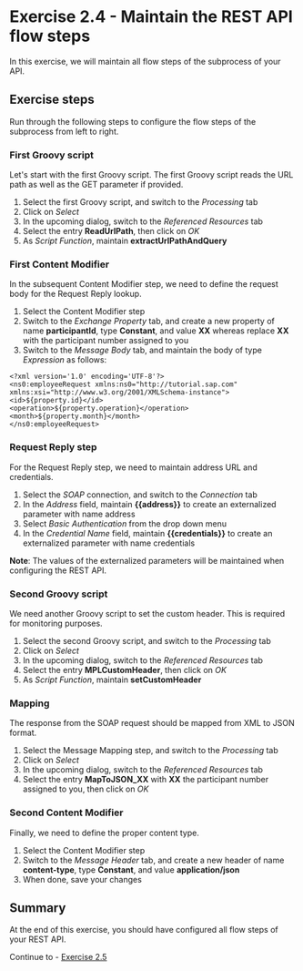 # Exercise 2.4 - Maintain the REST API flow steps

In this exercise, we will maintain all flow steps of the subprocess of your API.

## Exercise steps

Run through the following steps to configure the flow steps of the subprocess from left to right.

### First Groovy script

Let's start with the first Groovy script. The first Groovy script reads the URL path as well as the GET parameter if provided.
1. Select the first Groovy script, and switch to the *Processing* tab
2. Click on *Select*
3. In the upcoming dialog, switch to the *Referenced Resources* tab
4. Select the entry **ReadUrlPath**, then click on *OK*
5. As *Script Function*, maintain **extractUrlPathAndQuery**

### First Content Modifier

In the subsequent Content Modifier step, we need to define the request body for the Request Reply lookup.
1. Select the Content Modifier step
2. Switch to the *Exchange Property* tab, and create a new property of name **participantId**, type **Constant**, and value **XX** whereas replace **XX** with the participant number assigned to you
3. Switch to the *Message Body* tab, and maintain the body of type *Expression* as follows:
```
<?xml version='1.0' encoding='UTF-8'?>
<ns0:employeeRequest xmlns:ns0="http://tutorial.sap.com" xmlns:xsi="http://www.w3.org/2001/XMLSchema-instance">
<id>${property.id}</id>
<operation>${property.operation}</operation>
<month>${property.month}</month>
</ns0:employeeRequest>
```

### Request Reply step

For the Request Reply step, we need to maintain address URL and credentials.
1. Select the *SOAP* connection, and switch to the *Connection* tab
2. In the *Address* field, maintain **{{address}}** to create an externalized parameter with name address
3. Select *Basic Authentication* from the drop down menu
4. In the *Credential Name* field, maintain **{{credentials}}** to create an externalized parameter with name credentials

**Note**: The values of the externalized parameters will be maintained when configuring the REST API.

### Second Groovy script

We need another Groovy script to set the custom header. This is required for monitoring purposes.
1. Select the second Groovy script, and switch to the *Processing* tab
2. Click on *Select*
3. In the upcoming dialog, switch to the *Referenced Resources* tab
4. Select the entry **MPLCustomHeader**, then click on *OK*
5. As *Script Function*, maintain **setCustomHeader**

### Mapping

The response from the SOAP request should be mapped from XML to JSON format.
1. Select the Message Mapping step, and switch to the *Processing* tab
2. Click on *Select*
3. In the upcoming dialog, switch to the *Referenced Resources* tab
4. Select the entry **MapToJSON_XX** with **XX** the participant number assigned to you, then click on *OK*

### Second Content Modifier

Finally, we need to define the proper content type.
1. Select the Content Modifier step
2. Switch to the *Message Header* tab, and create a new header of name **content-type**, type **Constant**, and value **application/json**
3. When done, save your changes

## Summary

At the end of this exercise, you should have configured all flow steps of your REST API.

Continue to - [Exercise 2.5](/exercises/ex2/ex25)
